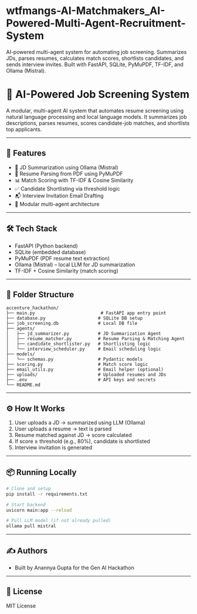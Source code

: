# wtfmangs-AI-Matchmakers_AI-Powered-Multi-Agent-Recruitment-System
AI-powered multi-agent system for automating job screening. Summarizes JDs, parses resumes, calculates match scores, shortlists candidates, and sends interview invites. Built with FastAPI, SQLite, PyMuPDF, TF-IDF, and Ollama (Mistral).
# 🧠 AI-Powered Job Screening System

A modular, multi-agent AI system that automates resume screening using natural language processing and local language models. It summarizes job descriptions, parses resumes, scores candidate-job matches, and shortlists top applicants.

---

## 🚀 Features

- 📝 JD Summarization using Ollama (Mistral)
- 📄 Resume Parsing from PDF using PyMuPDF
- 📊 Match Scoring with TF-IDF & Cosine Similarity
- ✅ Candidate Shortlisting via threshold logic
- 📬 Interview Invitation Email Drafting
- 🧠 Modular multi-agent architecture

---

## 🛠 Tech Stack

- FastAPI (Python backend)
- SQLite (embedded database)
- PyMuPDF (PDF resume text extraction)
- Ollama (Mistral) – local LLM for JD summarization
- TF-IDF + Cosine Similarity (match scoring)

---

## 📂 Folder Structure

```
accenture_hackathon/
├── main.py                         # FastAPI app entry point
├── database.py                    # SQLite DB setup
├── job_screening.db               # Local DB file
├── agents/
│   ├── jd_summarizer.py           # JD Summarization Agent
│   ├── resume_matcher.py          # Resume Parsing & Matching Agent
│   ├── candidate_shortlister.py   # Shortlisting logic
│   └── interview_scheduler.py     # Email scheduling logic
├── models/
│   └── schemas.py                 # Pydantic models
├── scoring.py                     # Match score logic
├── email_utils.py                 # Email helper (optional)
├── uploads/                       # Uploaded resumes and JDs
├── .env                           # API keys and secrets
└── README.md
```

---

## ⚙️ How It Works

1. User uploads a JD → summarized using LLM (Ollama)
2. User uploads a resume → text is parsed
3. Resume matched against JD → score calculated
4. If score ≥ threshold (e.g., 80%), candidate is shortlisted
5. Interview invitation is generated

---

## 📦 Running Locally

```bash
# Clone and setup
pip install -r requirements.txt

# Start backend
uvicorn main:app --reload

# Pull LLM model (if not already pulled)
ollama pull mistral
```

---

## ✍️ Authors
- Built by Anannya Gupta for the Gen AI Hackathon

---

## 📄 License
MIT License
